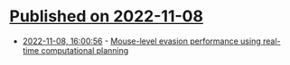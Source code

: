 # [Published on 2022-11-08](index.md)

* [2022-11-08, 16:00:56](https://news.ycombinator.com/item?id=33520429) - [Mouse-level evasion performance using real-time computational planning](https://arxiv.org/abs/2211.02700)
